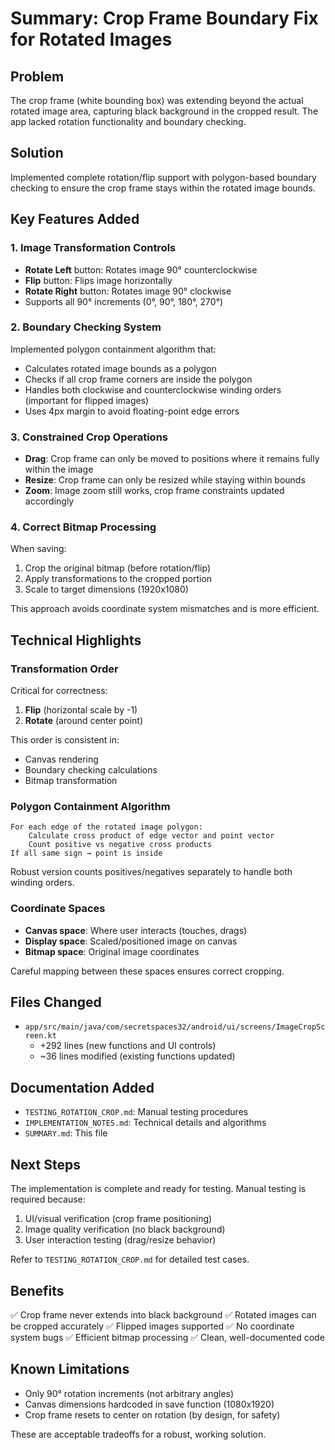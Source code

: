 # Summary: Crop Frame Boundary Fix for Rotated Images

## Problem
The crop frame (white bounding box) was extending beyond the actual rotated image area, capturing black background in the cropped result. The app lacked rotation functionality and boundary checking.

## Solution
Implemented complete rotation/flip support with polygon-based boundary checking to ensure the crop frame stays within the rotated image bounds.

## Key Features Added

### 1. Image Transformation Controls
- **Rotate Left** button: Rotates image 90° counterclockwise
- **Flip** button: Flips image horizontally
- **Rotate Right** button: Rotates image 90° clockwise
- Supports all 90° increments (0°, 90°, 180°, 270°)

### 2. Boundary Checking System
Implemented polygon containment algorithm that:
- Calculates rotated image bounds as a polygon
- Checks if all crop frame corners are inside the polygon
- Handles both clockwise and counterclockwise winding orders (important for flipped images)
- Uses 4px margin to avoid floating-point edge errors

### 3. Constrained Crop Operations
- **Drag**: Crop frame can only be moved to positions where it remains fully within the image
- **Resize**: Crop frame can only be resized while staying within bounds
- **Zoom**: Image zoom still works, crop frame constraints updated accordingly

### 4. Correct Bitmap Processing
When saving:
1. Crop the original bitmap (before rotation/flip)
2. Apply transformations to the cropped portion
3. Scale to target dimensions (1920x1080)

This approach avoids coordinate system mismatches and is more efficient.

## Technical Highlights

### Transformation Order
Critical for correctness:
1. **Flip** (horizontal scale by -1)
2. **Rotate** (around center point)

This order is consistent in:
- Canvas rendering
- Boundary checking calculations  
- Bitmap transformation

### Polygon Containment Algorithm
```
For each edge of the rotated image polygon:
    Calculate cross product of edge vector and point vector
    Count positive vs negative cross products
If all same sign → point is inside
```

Robust version counts positives/negatives separately to handle both winding orders.

### Coordinate Spaces
- **Canvas space**: Where user interacts (touches, drags)
- **Display space**: Scaled/positioned image on canvas
- **Bitmap space**: Original image coordinates

Careful mapping between these spaces ensures correct cropping.

## Files Changed
- `app/src/main/java/com/secretspaces32/android/ui/screens/ImageCropScreen.kt`
  - +292 lines (new functions and UI controls)
  - ~36 lines modified (existing functions updated)

## Documentation Added
- `TESTING_ROTATION_CROP.md`: Manual testing procedures
- `IMPLEMENTATION_NOTES.md`: Technical details and algorithms
- `SUMMARY.md`: This file

## Next Steps
The implementation is complete and ready for testing. Manual testing is required because:
1. UI/visual verification (crop frame positioning)
2. Image quality verification (no black background)
3. User interaction testing (drag/resize behavior)

Refer to `TESTING_ROTATION_CROP.md` for detailed test cases.

## Benefits
✅ Crop frame never extends into black background
✅ Rotated images can be cropped accurately
✅ Flipped images supported
✅ No coordinate system bugs
✅ Efficient bitmap processing
✅ Clean, well-documented code

## Known Limitations
- Only 90° rotation increments (not arbitrary angles)
- Canvas dimensions hardcoded in save function (1080x1920)
- Crop frame resets to center on rotation (by design, for safety)

These are acceptable tradeoffs for a robust, working solution.

